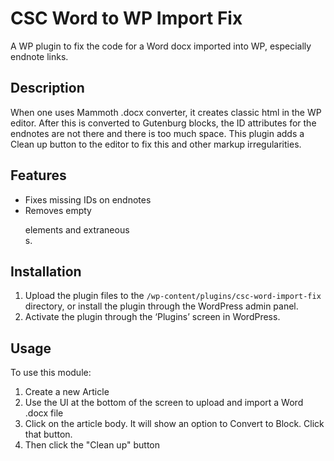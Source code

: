 # CSC Word to WP Import Fix

A WP plugin to fix the code for a Word docx imported into WP, especially endnote links.

## Description

When one uses Mammoth .docx converter, it creates classic html in the WP editor. After this is converted to
Gutenburg blocks, the ID attributes for the endnotes are not there and there is too much space. This plugin adds 
a Clean up button to the editor to fix this and other markup irregularities.

## Features

- Fixes missing IDs on endnotes
- Removes empty <p> elements and extraneous <br>s.

## Installation

1. Upload the plugin files to the `/wp-content/plugins/csc-word-import-fix` directory, or install the plugin through the WordPress admin panel.
2. Activate the plugin through the ‘Plugins’ screen in WordPress.

## Usage

To use this module:

1. Create a new Article
2. Use the UI at the bottom of the screen to upload and import a Word .docx file
3. Click on the article body. It will show an option to Convert to Block. Click that button.
4. Then click the "Clean up" button
